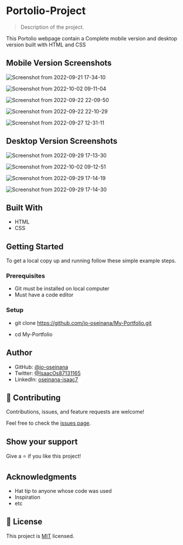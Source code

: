 # Portolio-Project

> Description of the project.
  
  This Portolio webpage contain a Complete mobile version and desktop version built with HTML and CSS
  
  ## Mobile Version Screenshots
  
  ![Screenshot from 2022-09-21 17-34-10](https://user-images.githubusercontent.com/105572944/191574647-8cc912f0-7cef-4598-94f9-43de79320d0d.png)
  
  ![Screenshot from 2022-10-02 09-11-04](https://user-images.githubusercontent.com/105572944/193446986-13858e34-10d3-4823-97d0-2259d3e4b680.png)
    
  ![Screenshot from 2022-09-22 22-09-50](https://user-images.githubusercontent.com/105572944/191863992-e838dace-e42c-4e82-8771-85e663fee87e.png)
  
  ![Screenshot from 2022-09-22 22-10-29](https://user-images.githubusercontent.com/105572944/191864005-3f48aa1c-1e85-42a6-bf1b-bbafdaf7899a.png)
  
  ![Screenshot from 2022-09-27 12-31-11](https://user-images.githubusercontent.com/105572944/192527040-e52028ff-4502-4979-91c5-93371fb8c2dd.png)
  
  ## Desktop Version Screenshots
  
  ![Screenshot from 2022-09-29 17-13-30](https://user-images.githubusercontent.com/105572944/193098320-12b3f0de-e4e8-4f8b-8c4a-1bc1b5c76b96.png)
  
  ![Screenshot from 2022-10-02 09-12-51](https://user-images.githubusercontent.com/105572944/193447001-3567fb8c-438c-4370-9840-cc5b38579c6e.png)
  
  ![Screenshot from 2022-09-29 17-14-19](https://user-images.githubusercontent.com/105572944/193098427-de30b352-d133-401c-989c-4910eec6e3d6.png)

  ![Screenshot from 2022-09-29 17-14-30](https://user-images.githubusercontent.com/105572944/193098465-e6e5b07b-8cd5-4092-8d1d-f0ce03ac2900.png)


## Built With
- HTML
- CSS


## Getting Started

To get a local copy up and running follow these simple example steps.

### Prerequisites

  - Git must be installed on local computer
  - Must have a code editor

### Setup
  - git clone https://github.com/io-oseinana/My-Portfolio.git
  
  - cd My-Portfolio


## Author

- GitHub: [@io-oseinana](https://github.com/io-oseinana)
- Twitter: [@IsaacOs87131165](https://twitter.com/IsaacOs87131165)
- LinkedIn: [oseinana-isaac7](https://www.linkedin.com/in/oseinana-isaac7)

## 🤝 Contributing

Contributions, issues, and feature requests are welcome!

Feel free to check the [issues page](../../issues/).

## Show your support

Give a ⭐️ if you like this project!

## Acknowledgments

- Hat tip to anyone whose code was used
- Inspiration
- etc

## 📝 License

This project is [MIT](./MIT.md) licensed.


